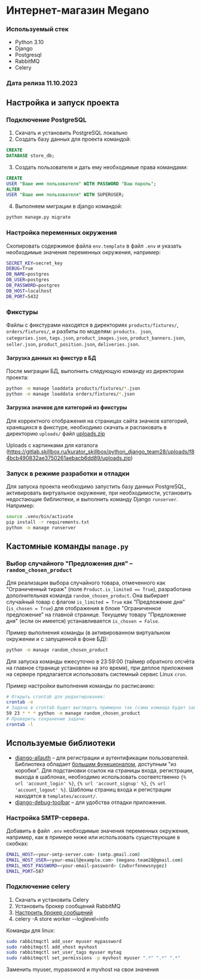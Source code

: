 # Интернет-магазин Megano

### Используемый стек 
  - Python 3.10
  - Django
  - Postgresql
  - RabbitMQ
  - Celery

### Дата релиза 11.10.2023

## Настройка и запуск проекта

### Подключение PostgreSQL

1. Скачать и установить PostgreSQL локально
2. Создать базу данных для проекта командой:

```sql
CREATE
DATABASE store_db;
```

3. Создать пользователя и дать ему необходимые права командами:

```sql
CREATE
USER "Ваше имя пользователя" WITH PASSWORD "Ваш пароль";
ALTER
USER "Ваше имя пользователя" WITH SUPERUSER;
```

4. Выполняем миграции в django командой:

```bash
python manage.py migrate
```

### Настройка переменных окружения

Скопировать содержимое файла `env.template` в файл `.env` и указать необходимые значения переменных окружения, например:

```bash
SECRET_KEY=secret_key
DEBUG=True
DB_NAME=postgres
DB_USER=postgres
DB_PASSWORD=postgres
DB_HOST=localhost
DB_PORT=5432
```

### Фикстуры

Файлы с фикстурами находятся в директориях `products/fixtures/`, `orders/fixtures/`, и разбиты по моделям: `products.
json`, `categories.json`,  `tags.json`, `product_images.json`, `product_banners.json`, `seller.json`,
`product_position.json`, `deliveries.json`.

#### Загрузка данных из фикстур в БД

После миграции БД, выполнить следующую команду из директории проекта:

```bash
python -m manage loaddata products/fixtures/*.json
python -m manage loaddata orders/fixtures/*.json
```

#### Загрузка значков для категорий из фикстуры

Для корректного отображения на страницах сайта значков категорий, хранящихся в фикстуре, необходимо скачать и
распаковать в директорию `uploads/` файл
[uploads.zip](https://gitlab.skillbox.ru/kurator_skillbox/python_django_team28/uploads/5e1a277c4a99972bffcc2dfffca4c72c/uploads.zip)

Uploads с картинками для каталога
(https://gitlab.skillbox.ru/kurator_skillbox/python_django_team28/uploads/f84bcb490832ae3750261aebacb6dd89/uploads.zip)

### Запуск в режиме разработки и отладки

Для запуска проекта необходимо запустить базу данных PostgreSQL, активировать виртуальное окружение, при необходимости,
установить недостающие
библиотеки, и выполнить команду Django `runserver`. Например:

```bash
source .venv/bin/activate
pip install -r requirements.txt
python -m manage runserver
```

## Кастомные команды `manage.py`

### Выбор случайного "Предложения дня" – `random_chosen_product`

Для реализации выбора случайного товара, отмеченного как "Ограниченный тираж" (поле `Product.is_limited == True`),
разработана дополнительная команда `random_chosen_product`. Она выбирает случайный товар с флагом `is_limited = True`
как "Предложение дня" (`is_chosen = True`) для отображения в блоке "Ограниченное предложение" на главной странице.
Текущему товару "Предложение дня" (если он имеется) устанавливается `is_chosen = False`.

Пример выполнения команды (в активированном виртуальном окружении и с запущенной в фоне БД):

```bash
python -m manage random_chosen_product
```

Для запуска команды ежесуточно в 23:59:00 (таймер обратного отсчёта на главное странице установлен на это время), при
деплое приложения на сервере предлагается использовать системный сервис Linux `cron`.

Пример настройки выполнения команды по расписанию:

```bash
# Открыть crontab для редактирования:
crontab -e 
# Задача в crontab будет выглядеть примерно так (сама команда будет зависеть от того, как будем деплоить):
59 23 * * * python -m manage random_chosen_product
# Проверить сохранение задачи:
crontab -l
```

## Используемые библиотеки

- [django-allauth](https://github.com/pennersr/django-allauth) – для регистрации и аутентификации пользователей. 
  Библиотека обладает [большим функционалом](https://github.com/pennersr/django-allauth#features), доступным "из 
  коробки". Для подстановки ссылок на страницы входа, регистрации, выхода в шаблонах, необходимо использовать 
  соответственно `{% url 'account_login' %}`, `{% url 'account_signup' %}`, `{% url 'account_logout' %}`. Шаблоны 
  страниц входа и регистрации находятся в `templates/account/`.
- [django-debug-toolbar](https://django-debug-toolbar.readthedocs.io/en/latest/) – для удобства отладки приложения.

### Настройка SMTP-сервера.

Добавить в файл `.env` необходимые значения переменных окружения, например, как в примере ниже или использовать
существующие в скобках:

```bash
EMAIL_HOST=<your-smtp-server.com> (smtp.gmail.com)
EMAIL_HOST_USER=<your-email@example.com> (megano.team28@gmail.com)
EMAIL_HOST_PASSWORD=<your-email-password> (zwbvrfenewsnygez)
EMAIL_PORT=587
```


### Подключение celery 

1. Скачать и установить Celery
2. Установить брокер сообщений RabbitMQ
3. [Настроить брокер сообщений](https://docs.celeryq.dev/en/stable/getting-started/backends-and-brokers/rabbitmq.html)
4. celery -A store worker --loglevel=info

 Команды для linux:
```bash
sudo rabbitmqctl add_user myuser mypassword
sudo rabbitmqctl add_vhost myvhost
sudo rabbitmqctl set_user_tags myuser mytag
sudo rabbitmqctl set_permissions -p myvhost myuser ".*" ".*" ".*"
```
Заменить myuser, mypassword и myvhost на свои значения
